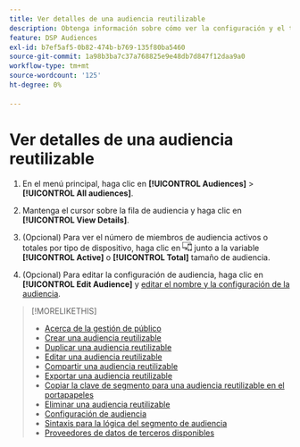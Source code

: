 ```yaml
---
title: Ver detalles de una audiencia reutilizable
description: Obtenga información sobre cómo ver la configuración y el tamaño de audiencia de una audiencia reutilizable.
feature: DSP Audiences
exl-id: b7ef5af5-0b82-474b-b769-135f80ba5460
source-git-commit: 1a98b3ba7c37a768825e9e48db7d847f12daa9a0
workflow-type: tm+mt
source-wordcount: '125'
ht-degree: 0%

---
```


# Ver detalles de una audiencia reutilizable

1. En el menú principal, haga clic en **[!UICONTROL Audiences]** > **[!UICONTROL All audiences]**.

1. Mantenga el cursor sobre la fila de audiencia y haga clic en **[!UICONTROL View Details]**.

1. (Opcional) Para ver el número de miembros de audiencia activos o totales por tipo de dispositivo, haga clic en ![Desglose de dispositivos](/help/dsp/assets/device-breakdown.png) junto a la variable **[!UICONTROL Active]** o **[!UICONTROL Total]** tamaño de audiencia.

1. (Opcional) Para editar la configuración de audiencia, haga clic en **[!UICONTROL Edit Audience]** y [editar el nombre y la configuración de la audiencia](reusable-audience-edit.md).

>[!MORELIKETHIS]
>
>* [Acerca de la gestión de público](audience-about.md)
>* [Crear una audiencia reutilizable](reusable-audience-create.md)
>* [Duplicar una audiencia reutilizable](reusable-audience-duplicate.md)
>* [Editar una audiencia reutilizable](reusable-audience-edit.md)
>* [Compartir una audiencia reutilizable](reusable-audience-share.md)
>* [Exportar una audiencia reutilizable](reusable-audience-export.md)
>* [Copiar la clave de segmento para una audiencia reutilizable en el portapapeles](reusable-audience-clipboard.md)
>* [Eliminar una audiencia reutilizable](reusable-audience-delete.md)
>* [Configuración de audiencia](audience-settings.md)
>* [Sintaxis para la lógica del segmento de audiencia](audience-segment-logic-syntax.md)
>* [Proveedores de datos de terceros disponibles](third-party-data-providers.md)

